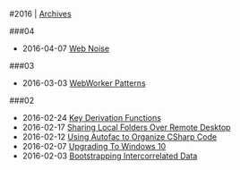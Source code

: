 
#2016 | [Archives](#index/contents.md)

###04
* 2016-04-07 [Web Noise](#blog/2016/2016-04-07-Web-Noise.md)

###03
* 2016-03-03 [WebWorker Patterns](#blog/2016/2016-03-03-WebWorker-Patterns.md)

###02
* 2016-02-24 [Key Derivation Functions](#blog/2016/2016-02-24-Key-Derivation-Functions.md)
* 2016-02-17 [Sharing Local Folders Over Remote Desktop](#blog/2016/2016-02-17-Sharing-Local-Folders-Over-Remote-Desktop.md)
* 2016-02-12 [Using Autofac to Organize CSharp Code](#blog/2016/2016-02-12-Using-Autofac-to-Organize-CSharp-Code.md)
* 2016-02-07 [Upgrading To Windows 10](#blog/2016/2016-02-07-Upgrading-To-Windows-10.md)
* 2016-02-03 [Bootstrapping Intercorrelated Data](#blog/2016/2016-02-03-Bootstrapping-Intercorrelated-Data.md)
